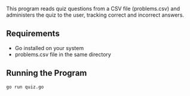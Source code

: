 This program reads quiz questions from a CSV file (problems.csv) and administers the quiz to the user, tracking correct and incorrect answers.
## Requirements
- Go installed on your system
- problems.csv file in the same directory

## Running the Program
` go run quiz.go `